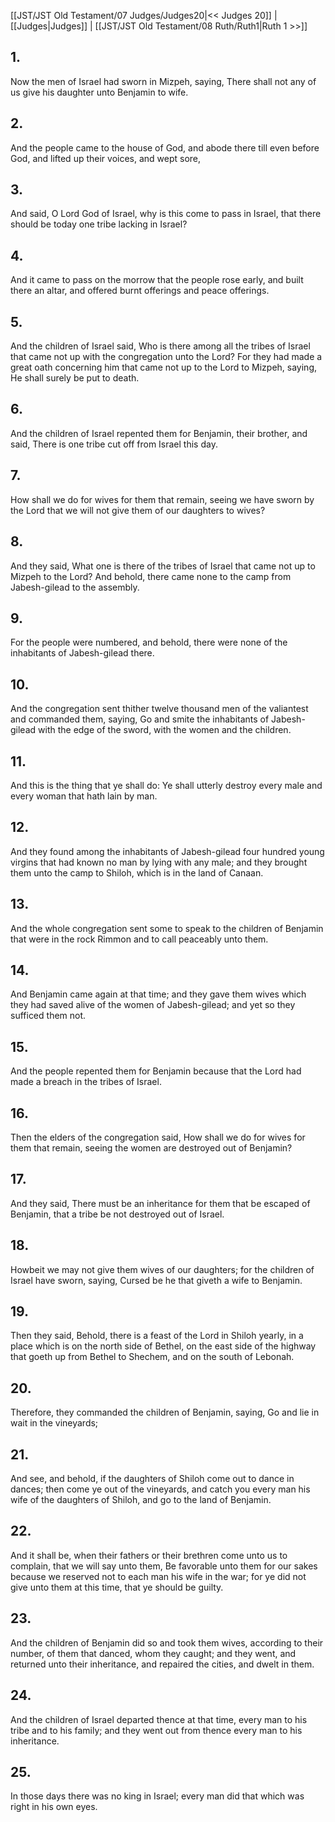[[JST/JST Old Testament/07 Judges/Judges20|<< Judges 20]] | [[Judges|Judges]] | [[JST/JST Old Testament/08 Ruth/Ruth1|Ruth 1 >>]]
## 1.
Now the men of Israel had sworn in Mizpeh, saying, There shall not any of us give his daughter unto Benjamin to wife.
## 2.
And the people came to the house of God, and abode there till even before God, and lifted up their voices, and wept sore,
## 3.
And said, O Lord God of Israel, why is this come to pass in Israel, that there should be today one tribe lacking in Israel?
## 4.
And it came to pass on the morrow that the people rose early, and built there an altar, and offered burnt offerings and peace offerings.
## 5.
And the children of Israel said, Who is there among all the tribes of Israel that came not up with the congregation unto the Lord? For they had made a great oath concerning him that came not up to the Lord to Mizpeh, saying, He shall surely be put to death.
## 6.
And the children of Israel repented them for Benjamin, their brother, and said, There is one tribe cut off from Israel this day.
## 7.
How shall we do for wives for them that remain, seeing we have sworn by the Lord that we will not give them of our daughters to wives?
## 8.
And they said, What one is there of the tribes of Israel that came not up to Mizpeh to the Lord? And behold, there came none to the camp from Jabesh-gilead to the assembly.
## 9.
For the people were numbered, and behold, there were none of the inhabitants of Jabesh-gilead there.
## 10.
And the congregation sent thither twelve thousand men of the valiantest and commanded them, saying, Go and smite the inhabitants of Jabesh-gilead with the edge of the sword, with the women and the children.
## 11.
And this is the thing that ye shall do: Ye shall utterly destroy every male and every woman that hath lain by man.
## 12.
And they found among the inhabitants of Jabesh-gilead four hundred young virgins that had known no man by lying with any male; and they brought them unto the camp to Shiloh, which is in the land of Canaan.
## 13.
And the whole congregation sent some to speak to the children of Benjamin that were in the rock Rimmon and to call peaceably unto them.
## 14.
And Benjamin came again at that time; and they gave them wives which they had saved alive of the women of Jabesh-gilead; and yet so they sufficed them not.
## 15.
And the people repented them for Benjamin because that the Lord had made a breach in the tribes of Israel.
## 16.
Then the elders of the congregation said, How shall we do for wives for them that remain, seeing the women are destroyed out of Benjamin?
## 17.
And they said, There must be an inheritance for them that be escaped of Benjamin, that a tribe be not destroyed out of Israel.
## 18.
Howbeit we may not give them wives of our daughters; for the children of Israel have sworn, saying, Cursed be he that giveth a wife to Benjamin.
## 19.
Then they said, Behold, there is a feast of the Lord in Shiloh yearly, in a place which is on the north side of Bethel, on the east side of the highway that goeth up from Bethel to Shechem, and on the south of Lebonah.
## 20.
Therefore, they commanded the children of Benjamin, saying, Go and lie in wait in the vineyards;
## 21.
And see, and behold, if the daughters of Shiloh come out to dance in dances; then come ye out of the vineyards, and catch you every man his wife of the daughters of Shiloh, and go to the land of Benjamin.
## 22.
And it shall be, when their fathers or their brethren come unto us to complain, that we will say unto them, Be favorable unto them for our sakes because we reserved not to each man his wife in the war; for ye did not give unto them at this time, that ye should be guilty.
## 23.
And the children of Benjamin did so and took them wives, according to their number, of them that danced, whom they caught; and they went, and returned unto their inheritance, and repaired the cities, and dwelt in them.
## 24.
And the children of Israel departed thence at that time, every man to his tribe and to his family; and they went out from thence every man to his inheritance.
## 25.
In those days there was no king in Israel; every man did that which was right in his own eyes.

